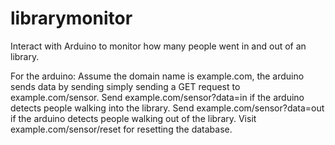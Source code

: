 # librarymonitor
Interact with Arduino to monitor how many people went in and out of an library. 

For the arduino:
Assume the domain name is example.com, the arduino sends data by sending simply sending a GET request to example.com/sensor.
Send example.com/sensor?data=in if the arduino detects people walking into the library. Send example.com/sensor?data=out if the arduino detects people walking out of the library. 
Visit example.com/sensor/reset for resetting the database.
